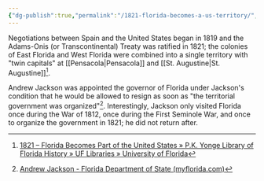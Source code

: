 ```yaml
---
{"dg-publish":true,"permalink":"/1821-florida-becomes-a-us-territory/","noteIcon":"1","created":"","updated":""}
---
```


Negotiations between Spain and the United States began in 1819 and the Adams-Onis (or Transcontinental) Treaty was ratified in 1821; the colonies of East Florida and West Florida were combined into a single territory with "twin capitals" at [[Pensacola\|Pensacola]] and [[St. Augustine\|St. Augustine]][^1]. 

Andrew Jackson was appointed the governor of Florida under Jackson's condition that he would be allowed to resign as soon as "the territorial government was organized"[^2]. Interestingly, Jackson only visited Florida once during the War of 1812, once during the First Seminole War, and once to organize the government in 1821; he did not return after. 

[^1]: [1821 – Florida Becomes Part of the United States » P.K. Yonge Library of Florida History » UF Libraries » University of Florida](https://pkyonge.uflib.ufl.edu/2021/08/20/1821-florida-becomes-part-of-the-united-states/)
[^2]: [Andrew Jackson - Florida Department of State (myflorida.com)](https://dos.myflorida.com/florida-facts/florida-history/florida-governors/andrew-jackson/#:~:text=On%20March%2010%2C%201821%2C%20U.S.,the%20territorial%20government%20was%20organized.)